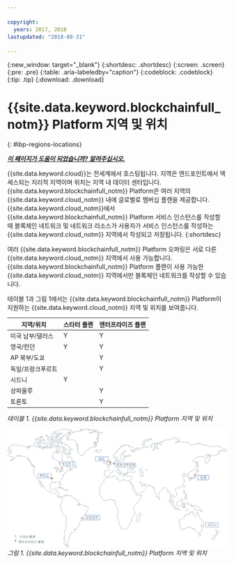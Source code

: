 ```yaml
---

copyright:
  years: 2017, 2018
lastupdated: "2018-08-31"

---
```


{:new_window: target="_blank"}
{:shortdesc: .shortdesc}
{:screen: .screen}
{:pre: .pre}
{:table: .aria-labeledby="caption"}
{:codeblock: .codeblock}
{:tip: .tip}
{:download: .download}


# {{site.data.keyword.blockchainfull_notm}} Platform 지역 및 위치
{: #ibp-regions-locations}


***[이 페이지가 도움이 되었습니까? 알려주십시오.](https://www.surveygizmo.com/s3/4501493/IBM-Blockchain-Documentation)***


{{site.data.keyword.cloud}}는 전세계에서 호스팅됩니다. 지역은 엔드포인트에서 액세스되는 지리적 지역이며 위치는 지역 내 데이터 센터입니다. {{site.data.keyword.blockchainfull_notm}} Platform은 여러 지역의 {{site.data.keyword.cloud_notm}} 내에 글로벌로 멤버십 플랜을 제공합니다. {{site.data.keyword.cloud_notm}}에서 {{site.data.keyword.blockchainfull_notm}} Platform 서비스 인스턴스를 작성할 때 블록체인 네트워크 및 네트워크 리소스가 사용자가 서비스 인스턴스를 작성하는 {{site.data.keyword.cloud_notm}} 지역에서 작성되고 저장됩니다.
{:shortdesc}

여러 {{site.data.keyword.blockchainfull_notm}} Platform 오퍼링은 서로 다른 {{site.data.keyword.cloud_notm}} 지역에서 사용 가능합니다. {{site.data.keyword.blockchainfull_notm}} Platform 플랜이 사용 가능한 {{site.data.keyword.cloud_notm}} 지역에서만 블록체인 네트워크를 작성할 수 있습니다.

테이블 1과 그림 1에서는 {{site.data.keyword.blockchainfull_notm}} Platform이 지원하는 {{site.data.keyword.cloud_notm}} 지역 및 위치를 보여줍니다.

|     지역/위치 | 스타터 플랜 | 엔터프라이즈 플랜 |
|--------|----------|----------|
| 미국 남부/댈러스 | Y | Y |
| 영국/런던 | Y | Y |
| AP 북부/도쿄 |  | Y |
| 독일/프랑크푸르트 |  | Y |
| 시드니 | Y |  |
| 상파울루 |  | Y |
| 토론토 |  | Y |

_테이블 1. {{site.data.keyword.blockchainfull_notm}} Platform 지역 및 위치_


![{{site.data.keyword.blockchainfull_notm}} Platform 지역 및 위치](../images/ibp_regions.png "{{site.data.keyword.blockchainfull_notm}} Platform 지역 및 위치")  
_그림 1. {{site.data.keyword.blockchainfull_notm}} Platform 지역 및 위치_
